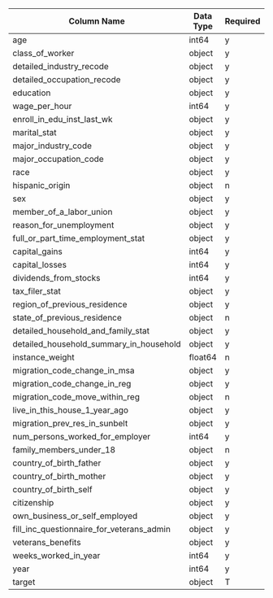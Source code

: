 | Column Name                                 | Data Type | Required | Mapping |
|---------------------------------------------|-----------|----------|---------|
| age                                         | int64     | y        |         |
| class_of_worker                             | object    | y        | map     |
| detailed_industry_recode                    | object    | y        | map     |
| detailed_occupation_recode                  | object    | y        | map     |
| education                                   | object    | y        | map     |
| wage_per_hour                               | int64     | y        |         |
| enroll_in_edu_inst_last_wk                  | object    | y        |         |
| marital_stat                                | object    | y        | map     |
| major_industry_code                         | object    | y        |         |
| major_occupation_code                       | object    | y        |         |
| race                                        | object    | y        |         |
| hispanic_origin                             | object    | n        |         |
| sex                                         | object    | y        |         |
| member_of_a_labor_union                     | object    | y        |         |
| reason_for_unemployment                     | object    | y        |         |
| full_or_part_time_employment_stat           | object    | y        | map     |
| capital_gains                               | int64     | y        |         |
| capital_losses                              | int64     | y        |         |
| dividends_from_stocks                       | int64     | y        |         |
| tax_filer_stat                              | object    | y        | map     |
| region_of_previous_residence                | object    | y        |         |
| state_of_previous_residence                 | object    | n        |         |
| detailed_household_and_family_stat          | object    | y        | map     |
| detailed_household_summary_in_household     | object    | y        | map     |
| instance_weight                             | float64   | n        |         |
| migration_code_change_in_msa                | object    | y        | map     |
| migration_code_change_in_reg                | object    | y        |         |
| migration_code_move_within_reg              | object    | n        |         |
| live_in_this_house_1_year_ago               | object    | y        |         |
| migration_prev_res_in_sunbelt               | object    | y        |         |
| num_persons_worked_for_employer             | int64     | y        |         |
| family_members_under_18                     | object    | n        |         |
| country_of_birth_father                     | object    | y        |         |
| country_of_birth_mother                     | object    | y        |         |
| country_of_birth_self                       | object    | y        |         |
| citizenship                                 | object    | y        |         |
| own_business_or_self_employed               | object    | y        | map     |
| fill_inc_questionnaire_for_veterans_admin   | object    | y        |         |
| veterans_benefits                           | object    | y        |         |
| weeks_worked_in_year                        | int64     | y        |         |
| year                                        | int64     | y        |         |
| target                                      | object    | T        |         |